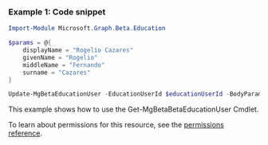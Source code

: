 ### Example 1: Code snippet

```powershellImport-Module Microsoft.Graph.Beta.Education

$params = @{
	displayName = "Rogelio Cazares"
	givenName = "Rogelio"
	middleName = "Fernando"
	surname = "Cazares"
}

Update-MgBetaEducationUser -EducationUserId $educationUserId -BodyParameter $params
```
This example shows how to use the Get-MgBetaBetaEducationUser Cmdlet.
To learn about permissions for this resource, see the [permissions reference](/graph/permissions-reference).

